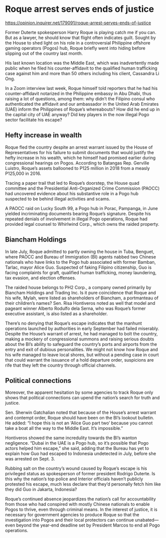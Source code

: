 # Roque arrest serves ends of justice

https://opinion.inquirer.net/179091/roque-arrest-serves-ends-of-justice













Former Duterte spokesperson Harry Roque is playing catch me if you can. But as a lawyer, he should know that flight often indicates guilt. Sought by the House to shed light on his role in a controversial Philippine offshore gaming operators (Pogos) hub, Roque briefly went into hiding before slipping out of the country last month.

His last known location was the Middle East, which was inadvertently made public when he filed his counter-affidavit to the qualified human trafficking case against him and more than 50 others including his client, Cassandra Li Ong.

In a Zoom interview last week, Roque himself told reporters that he had his counter-affidavit notarized in the Philippine embassy in Abu Dhabi, thus raising a lot of questions, among them: why didn’t the Filipino consul who authenticated the affidavit and our ambassador in the United Arab Emirates (UAE) inform the Philippines of Roque’s whereabouts? How did he end up in the capital city of UAE anyway? Did key players in the now illegal Pogo sector facilitate his escape?



##  Hefty increase in wealth



Roque fled the country despite an arrest warrant issued by the House of Representatives for his failure to submit documents that would justify the hefty increase in his wealth, which he himself had promised earlier during congressional hearings on Pogos. According to Batangas Rep. Gerville Luistro, Roque’s assets ballooned to P125 million in 2018 from a measly P125,000 in 2016.

Tracing a paper trail that led to Roque’s doorstep, the House quad committee and the Presidential Anti-Organized Crime Commission (PAOCC) had uncovered evidence about his substantive role in a Pogo hub suspected to be behind illegal activities and scams.

A PAOCC raid on Lucky South 99, a Pogo hub in Porac, Pampanga, in June yielded incriminating documents bearing Roque’s signature. Despite his repeated denials of involvement in illegal Pogo operations, Roque had provided legal counsel to Whirlwind Corp., which owns the raided property.



##  Biancham Holdings



In late July, Roque admitted to partly owning the house in Tuba, Benguet, where PAOCC and Bureau of Immigration (BI) agents nabbed two Chinese nationals who have links to the Pogo hub associated with former Bamban, Tarlac, mayor Alice Guo. Suspected of faking Filipino citizenship, Guo is facing complaints for graft, qualified human trafficking, money laundering, tax evasion, and election offenses.

The raided house belongs to PH2 Corp., a company owned primarily by Biancham Holdings and Trading Inc. Is it pure coincidence that Roque and his wife, Mylah, were listed as shareholders of Biancham, a portmanteau of their children’s names? Sen. Risa Hontiveros noted as well that model and pageant winner Alberto Rodulfo dela Serna, who was Roque’s former executive assistant, is also listed as a shareholder.

There’s no denying that Roque’s escape indicates that the manhunt operations launched by authorities in early September had failed miserably. Despite the House’s warrant of arrest, he had managed to bolt the country, making a mockery of congressional summons and raising serious doubts about the BI’s ability to safeguard the country’s ports and airports from the entry and exit of dubious personalities. We might not know how Roque and his wife managed to leave local shores, but without a pending case in court that could warrant the issuance of a hold departure order, suspicions are rife that they left the country through official channels.



##  Political connections



Moreover, the apparent hesitation by some agencies to track Roque only shows that political connections can upend the nation’s search for truth and justice.

Sen. Sherwin Gatchalian noted that because of the House’s arrest warrant and contempt order, Roque should have been on the BI’s lookout bulletin. He added: “I hope this is not an ‘Alice Guo part two’ because you cannot take a boat all the way to the Middle East. It’s impossible.”

Hontiveros showed the same incredulity towards the BI’s wanton negligence. “Dubai in the UAE is a Pogo hub, so it’s possible that Pogo actors helped him escape,” she said, adding that the Bureau has yet to explain how Guo had escaped to Indonesia undetected in July, before she was arrested on Sept. 3.

Rubbing salt on the country’s wound caused by Roque’s escape is his privileged status as spokesperson of former president Rodrigo Duterte. Is this why the nation’s top police and Interior officials haven’t publicly protested his escape, much less declare that they’d personally fetch him like they did Guo in Jakarta, Indonesia?

Roque’s continued absence jeopardizes the nation’s call for accountability from those who had conspired with mostly Chinese nationals to enable Pogos to thrive, even through criminal means. In the interest of justice, it is necessary for government agencies to produce Roque so that the investigation into Pogos and their local protectors can continue unabated—even beyond the year-end deadline set by President Marcos to end all Pogo operations.